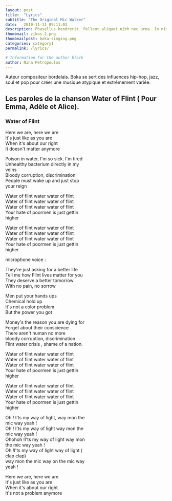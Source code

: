 ```yaml
---
layout: post
title:  "Lyrics"
subtitle: "The Original Mic Walker"
date:   2010-11-11 09:11:03
description: Phasellus hendrerit. Pellent aliquet nibh nec urna. In nis aliquet vel, dapibus id,mattis.
thumbnail: zikos-2.png
thumbnailpost: boka-singing.png
categories: category1
permalink: /lyrics/

# Information for the author block
author: Nina Petropoulos
---
```

Auteur compositeur bordelais. Boka se sert des influences hip-hop, jazz, soul et pop pour créer une musique atypique et extrêmement variée.


## Les paroles de la chanson Water of Flint ( Pour Emma, Adèle et Alice).

### Water of Flint

<div style="width: 50%;">
  <p>
    Here we are, here we are <br>
    It's just like as you are <br>
    When it's about our right <br>
    It doesn't matter anymore <br>
  </p>
  <p>
    Poison in water, I'm so sick. I'm tired <br>
    Unhealthy bacterium directly in my veins <br>
    Bloody corruption, discrimination <br>
    People must wake up and just stop your reign <br>
  </p>
  <p>
    Water of flint water water of flint<br>
    Water of flint water water of flint<br>
    Water of flint water water of flint<br>
    Your hate of poormen is just gettin higher<br>
  </p>
  <p>
    Water of flint water water of flint<br>
    Water of flint water water of flint<br>
    Water of flint water water of flint<br>
    Your hate of poormen is just gettin higher<br>
  </p>
  <p>
    microphone voice :<br>
  </p>
  <p>
    They're just asking for a better life<br>
    Tell me how Flint lives matter for you<br>
    They deserve a better tomorrow<br>
    With no pain, no sorrow<br>
  </p>
  <p>
    Men put your hands ups<br>
    Chemical hold up<br>
    It's not a color problem<br>
    But the power you got<br>
  </p>
  <p>
    Money's the reason you are dying for<br>
    Forget about their conscience<br>
    There aren't human no more<br>
    bloody corruption, discrimination<br>
    Flint water crisis , shame of a nation.<br>
  </p>
  <p>
    Water of flint water water of flint<br>
    Water of flint water water of flint<br>
    Water of flint water water of flint<br>
    Your hate of poormen is just gettin higher<br>
  </p>
  <p>
    Water of flint water water of flint<br>
    Water of flint water water of flint<br>
    Water of flint water water of flint<br>
    Your hate of poormen is just gettin higher<br>
  </p>
  <p>
    Oh ! I'ts my way of light, way mon the mic way yeah !<br>
    Oh ! I'ts my way of light way mon the mic way yeah !<br>
    Ohohoh !I'ts my way of light way mon the mic way yeah !<br>
    Oh !I'ts my way of light way of light ( clap clap)<br>
    way mon the mic way on the mic way yeah !<br>
  </p>
  <p>
    Here we are, here we are<br>
    It's just like as you are<br>
    When it's about our right<br>
    It's not a problem  anymore<br>
  </p>
</div>
